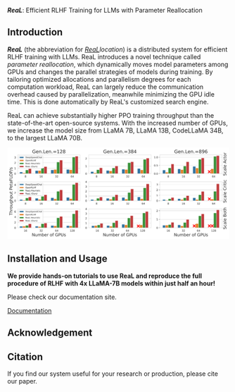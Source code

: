 ***ReaL***: Efficient RLHF Training for LLMs with Parameter Reallocation

## Introduction

***ReaL*** (the abbreviation for *<ins>ReaL</ins>location*)
is a distributed system for efficient RLHF training with LLMs.
ReaL introduces a novel technique called *parameter reallocation*,
which dynamically moves model parameters among GPUs
and changes the parallel strategies of models
during training.
By tailoring optimized allocations and parallelism degrees for each computation workload,
ReaL can largely reduce the communication overhead caused by parallelization,
meanwhile minimizing the GPU idle time.
This is done automatically by ReaL's customized search engine.

ReaL can achieve substantially higher PPO training throughput than the state-of-the-art
open-source systems. With the increased number of GPUs, we increase the model size from
LLaMA 7B, LLaMA 13B, CodeLLaMA 34B, to the largest LLaMA 70B.

![Throughput Comparison](docs/source/images/vws.svg)

## Installation and Usage


**We provide hands-on tutorials to use ReaL and reproduce the full procedure of RLHF**
**with 4x LLaMA-7B models within just half an hour!**

Please check our documentation site.

[Documentation](https://openpsi-project.github.io/ReaLRLHF/)


## Acknowledgement

## Citation

If you find our system useful for your research or production,
please cite our paper.
